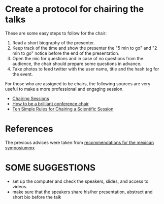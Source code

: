 



# Create a protocol for chairing the talks

These are some easy steps to follow for the chair:

1. Read a short biography of the presenter.
2. Keep track of the time and show the presenter the "5 min to go" and
"2 min to go" notice before the end of the presentation.
3. Open the mic for questions and in case of no questions from the audience,
the chair should prepare some questions in advance.
4. Take photos to feed twitter with the user name, title and the hash tag for
the event.

For those who are assigned to be chairs, the following sources are very useful
to make a more professional and engaging session.
*  [Chairing Sessions](https://www.nature.com/scitable/topicpage/chairing-sessions-13908566)
*  [How to be a brilliant conference chair](https://www.theguardian.com/higher-education-network/2015/dec/02/how-to-be-a-brilliant-conference-chair)
* [Ten Simple Rules for Chairing a Scientific Session](https://www.ncbi.nlm.nih.gov/pmc/articles/PMC2738972/)


# References

The previous advices were taken from [recommendations for the mexican symposiummx](https://raw.githubusercontent.com/mxochicale/symposiummx/master/2017/RECOMENDATIONS.md)


# SOME SUGGESTIONS

* set up the computer and check the speakers, slides, and access to videos.
* make sure that the speakers share his/her presentation, abstract and short bio
before the talk
